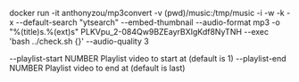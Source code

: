 docker run -it anthonyzou/mp3convert -v (pwd)/music:/tmp/music -i -w -k -x --default-search "ytsearch" --embed-thumbnail --audio-format mp3 -o "%(title)s.%(ext)s" PLKVpu_2-084Qw9BZEayrBXIgKdf8NyTNH --exec 'bash ../check.sh {}' --audio-quality 3


--playlist-start NUMBER          Playlist video to start at (default is 1)
--playlist-end NUMBER            Playlist video to end at (default is last)